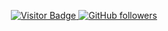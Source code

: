 <!---
- 👋 Hi, I’m @MarinaMastroleo
- 👀 I’m interested in ...
- 🌱 I’m currently learning ...
- 💞️ I’m looking to collaborate on ...
- 📫 How to reach me ...
- ⚡ Fun fact: ...
--->

<p align="center">
  <a href="https://github.com/MarinaMastroleo">
    <img src="https://visitor-badge.laobi.icu/badge?page_id=MarinaMastroleo.MarinaMastroleo" alt="Visitor Badge"/>
  </a>
  <a href="https://github.com/MarinaMastroleo?tab=followers">
    <img src="https://img.shields.io/github/followers/MarinaMastroleo.svg?style=social&label=Follow" alt="GitHub followers"/>
  </a>
</p>


<!---
MarinaMastroleo/MarinaMastroleo is a ✨ special ✨ repository because its `README.md` (this file) appears on your GitHub profile.
You can click the Preview link to take a look at your changes.
--->
